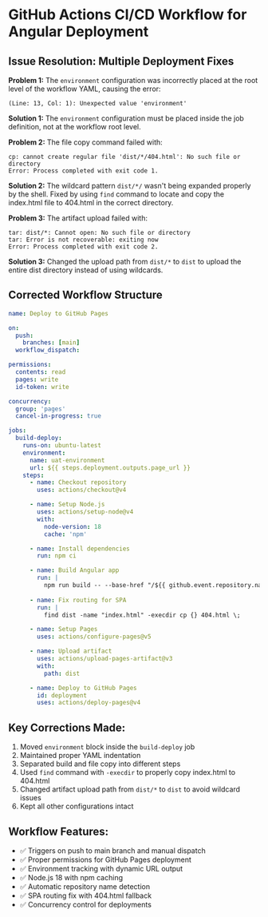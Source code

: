# GitHub Actions CI/CD Workflow for Angular Deployment

## Issue Resolution: Multiple Deployment Fixes

**Problem 1:** The `environment` configuration was incorrectly placed at the root level of the workflow YAML, causing the error:
```
(Line: 13, Col: 1): Unexpected value 'environment'
```

**Solution 1:** The `environment` configuration must be placed inside the job definition, not at the workflow root level.

**Problem 2:** The file copy command failed with:
```
cp: cannot create regular file 'dist/*/404.html': No such file or directory
Error: Process completed with exit code 1.
```

**Solution 2:** The wildcard pattern `dist/*/` wasn't being expanded properly by the shell. Fixed by using `find` command to locate and copy the index.html file to 404.html in the correct directory.

**Problem 3:** The artifact upload failed with:
```
tar: dist/*: Cannot open: No such file or directory
tar: Error is not recoverable: exiting now
Error: Process completed with exit code 2.
```

**Solution 3:** Changed the upload path from `dist/*` to `dist` to upload the entire dist directory instead of using wildcards.

## Corrected Workflow Structure

```yaml
name: Deploy to GitHub Pages

on:
  push:
    branches: [main]
  workflow_dispatch:

permissions:
  contents: read
  pages: write
  id-token: write

concurrency:
  group: 'pages'
  cancel-in-progress: true

jobs:
  build-deploy:
    runs-on: ubuntu-latest
    environment:
      name: uat-environment
      url: ${{ steps.deployment.outputs.page_url }}
    steps:
      - name: Checkout repository
        uses: actions/checkout@v4

      - name: Setup Node.js
        uses: actions/setup-node@v4
        with:
          node-version: 18
          cache: 'npm'

      - name: Install dependencies
        run: npm ci

      - name: Build Angular app
        run: |
          npm run build -- --base-href "/${{ github.event.repository.name }}/"
          
      - name: Fix routing for SPA
        run: |
          find dist -name "index.html" -execdir cp {} 404.html \;

      - name: Setup Pages
        uses: actions/configure-pages@v5

      - name: Upload artifact
        uses: actions/upload-pages-artifact@v3
        with:
          path: dist

      - name: Deploy to GitHub Pages
        id: deployment
        uses: actions/deploy-pages@v4
```

## Key Corrections Made:
1. Moved `environment` block inside the `build-deploy` job
2. Maintained proper YAML indentation
3. Separated build and file copy into different steps
4. Used `find` command with `-execdir` to properly copy index.html to 404.html
5. Changed artifact upload path from `dist/*` to `dist` to avoid wildcard issues
6. Kept all other configurations intact

## Workflow Features:
- ✅ Triggers on push to main branch and manual dispatch
- ✅ Proper permissions for GitHub Pages deployment
- ✅ Environment tracking with dynamic URL output
- ✅ Node.js 18 with npm caching
- ✅ Automatic repository name detection
- ✅ SPA routing fix with 404.html fallback
- ✅ Concurrency control for deployments